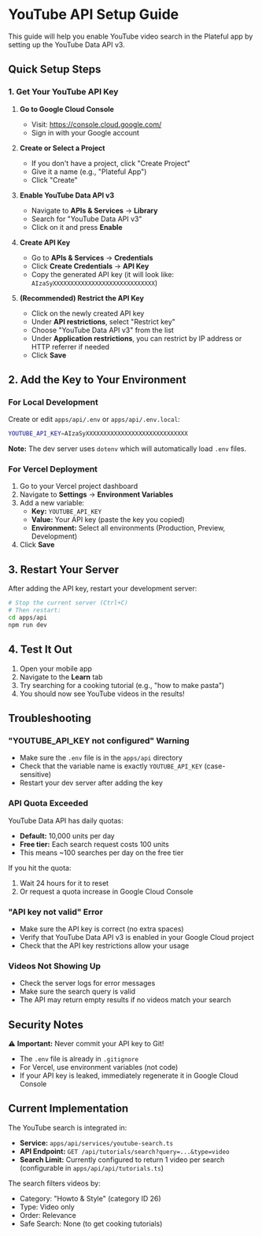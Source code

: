 # YouTube API Setup Guide

This guide will help you enable YouTube video search in the Plateful app by setting up the YouTube Data API v3.

## Quick Setup Steps

### 1. Get Your YouTube API Key

1. **Go to Google Cloud Console**
   - Visit: https://console.cloud.google.com/
   - Sign in with your Google account

2. **Create or Select a Project**
   - If you don't have a project, click "Create Project"
   - Give it a name (e.g., "Plateful App")
   - Click "Create"

3. **Enable YouTube Data API v3**
   - Navigate to **APIs & Services** → **Library**
   - Search for "YouTube Data API v3"
   - Click on it and press **Enable**

4. **Create API Key**
   - Go to **APIs & Services** → **Credentials**
   - Click **Create Credentials** → **API Key**
   - Copy the generated API key (it will look like: `AIzaSyXXXXXXXXXXXXXXXXXXXXXXXXXXXXX`)

5. **(Recommended) Restrict the API Key**
   - Click on the newly created API key
   - Under **API restrictions**, select "Restrict key"
   - Choose "YouTube Data API v3" from the list
   - Under **Application restrictions**, you can restrict by IP address or HTTP referrer if needed
   - Click **Save**

## 2. Add the Key to Your Environment

### For Local Development

Create or edit `apps/api/.env` or `apps/api/.env.local`:

```bash
YOUTUBE_API_KEY=AIzaSyXXXXXXXXXXXXXXXXXXXXXXXXXXXXX
```

**Note:** The dev server uses `dotenv` which will automatically load `.env` files.

### For Vercel Deployment

1. Go to your Vercel project dashboard
2. Navigate to **Settings** → **Environment Variables**
3. Add a new variable:
   - **Key:** `YOUTUBE_API_KEY`
   - **Value:** Your API key (paste the key you copied)
   - **Environment:** Select all environments (Production, Preview, Development)
4. Click **Save**

## 3. Restart Your Server

After adding the API key, restart your development server:

```bash
# Stop the current server (Ctrl+C)
# Then restart:
cd apps/api
npm run dev
```

## 4. Test It Out

1. Open your mobile app
2. Navigate to the **Learn** tab
3. Try searching for a cooking tutorial (e.g., "how to make pasta")
4. You should now see YouTube videos in the results!

## Troubleshooting

### "YOUTUBE_API_KEY not configured" Warning

- Make sure the `.env` file is in the `apps/api` directory
- Check that the variable name is exactly `YOUTUBE_API_KEY` (case-sensitive)
- Restart your dev server after adding the key

### API Quota Exceeded

YouTube Data API has daily quotas:
- **Default:** 10,000 units per day
- **Free tier:** Each search request costs 100 units
- This means ~100 searches per day on the free tier

If you hit the quota:
1. Wait 24 hours for it to reset
2. Or request a quota increase in Google Cloud Console

### "API key not valid" Error

- Make sure the API key is correct (no extra spaces)
- Verify that YouTube Data API v3 is enabled in your Google Cloud project
- Check that the API key restrictions allow your usage

### Videos Not Showing Up

- Check the server logs for error messages
- Make sure the search query is valid
- The API may return empty results if no videos match your search

## Security Notes

⚠️ **Important:** Never commit your API key to Git!

- The `.env` file is already in `.gitignore`
- For Vercel, use environment variables (not code)
- If your API key is leaked, immediately regenerate it in Google Cloud Console

## Current Implementation

The YouTube search is integrated in:
- **Service:** `apps/api/services/youtube-search.ts`
- **API Endpoint:** `GET /api/tutorials/search?query=...&type=video`
- **Search Limit:** Currently configured to return 1 video per search (configurable in `apps/api/api/tutorials.ts`)

The search filters videos by:
- Category: "Howto & Style" (category ID 26)
- Type: Video only
- Order: Relevance
- Safe Search: None (to get cooking tutorials)

